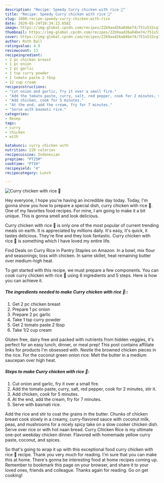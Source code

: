 ```yaml
---
description: "Recipe: Speedy Curry chicken with rice 🍛"
title: "Recipe: Speedy Curry chicken with rice 🍛"
slug: 1608-recipe-speedy-curry-chicken-with-rice
date: 2020-05-24T20:34:13.658Z
image: https://img-global.cpcdn.com/recipes/22b9aad26a04be74/751x532cq70/curry-chicken-with-rice-🍛-recipe-main-photo.jpg
thumbnail: https://img-global.cpcdn.com/recipes/22b9aad26a04be74/751x532cq70/curry-chicken-with-rice-🍛-recipe-main-photo.jpg
cover: https://img-global.cpcdn.com/recipes/22b9aad26a04be74/751x532cq70/curry-chicken-with-rice-🍛-recipe-main-photo.jpg
author: Ruth Ball
ratingvalue: 4.9
reviewcount: 13
recipeingredient:
- 2 pc chicken breast
- 1 pc onion
- 2 pc garlic
- 1 tsp curry powder
- 2 tomato paste 2 tbsp
- 12 cup cream
recipeinstructions:
- "Cut onion and garlic, fry it over a small fire."
- "Add the tomato paste, curry, salt, red pepper, cook for 2 minutes, stir it."
- "Add chicken, cook for 5 minutes."
- "At the end, add the cream, fry for 7 minutes."
- "Serve with basmati rice."
categories:
- Resep
tags:
- curry
- chicken
- with

katakunci: curry chicken with
nutrition: 220 calories
recipecuisine: Indonesian
preptime: "PT25M"
cooktime: "PT1H"
recipeyield: "4"
recipecategory: Lunch

---
```



![Curry chicken with rice 🍛](https://img-global.cpcdn.com/recipes/22b9aad26a04be74/751x532cq70/curry-chicken-with-rice-🍛-recipe-main-photo.jpg)

Hey everyone, I hope you're having an incredible day today. Today, I'm gonna show you how to prepare a special dish, curry chicken with rice 🍛. One of my favorites food recipes. For mine, I am going to make it a bit unique. This is gonna smell and look delicious.

Curry chicken with rice 🍛 is only one of the most popular of current trending meals on earth. It is appreciated by millions daily. It's easy, it's quick, it tastes delicious. They're fine and they look fantastic. Curry chicken with rice 🍛 is something which I have loved my entire life.

Find Deals on Curry Rice in Pantry Staples on Amazon. In a bowl, mix flour and seasonings; toss with chicken. In same skillet, heat remaining butter over medium-high heat.


To get started with this recipe, we must prepare a few components. You can cook curry chicken with rice 🍛 using 6 ingredients and 5 steps. Here is how you can achieve it.

##### The ingredients needed to make Curry chicken with rice 🍛::

1. Get 2 pc chicken breast
1. Prepare 1 pc onion
1. Prepare 2 pc garlic
1. Take 1 tsp curry powder
1. Get 2 tomato paste 2 tbsp
1. Take 1/2 cup cream


Gluten free, dairy free and packed with nutrients from hidden veggies, it&#39;s perfect for an easy lunch, dinner, or meal prep! This post contains affiliate links for products I&#39;m obsessed with. Nestle the browned chicken pieces in the rice. For the coconut green onion rice: Melt the butter in a medium saucepan over high heat. 

##### Steps to make Curry chicken with rice 🍛:

1. Cut onion and garlic, fry it over a small fire.
1. Add the tomato paste, curry, salt, red pepper, cook for 2 minutes, stir it.
1. Add chicken, cook for 5 minutes.
1. At the end, add the cream, fry for 7 minutes.
1. Serve with basmati rice.


Add the rice and stir to coat the grains in the butter. Chunks of chicken breast cook slowly in a creamy, curry-flavored sauce with coconut milk, peas, and mushrooms for a nicely spicy take on a slow cooker chicken dish. Serve over rice or with hot naan bread. Curry Chicken Rice is my ultimate one-pot weekday chicken dinner. Flavored with homemade yellow curry paste, coconut, and spices. 

So that's going to wrap it up with this exceptional food curry chicken with rice 🍛 recipe. Thank you very much for reading. I'm sure that you can make this at home. There's gonna be interesting food at home recipes coming up. Remember to bookmark this page on your browser, and share it to your loved ones, friends and colleague. Thanks again for reading. Go on get cooking!
